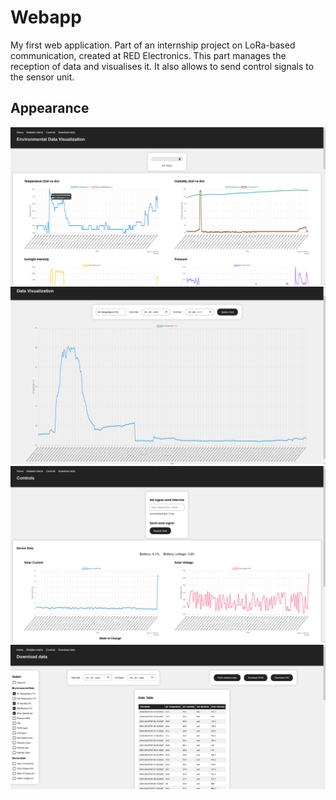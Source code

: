 # Webapp
My first web application. Part of an internship project on LoRa-based communication, created at RED Electronics. This part manages the reception of data and visualises it. It also allows to send control signals to the sensor unit.
## Appearance
![Home page](Frontend-screenshots/home.png)
![Detailed data page](Frontend-screenshots/detailed-data.png)
![Controls page](Frontend-screenshots/controls.png)
![Data download page](Frontend-screenshots/download-data.png)